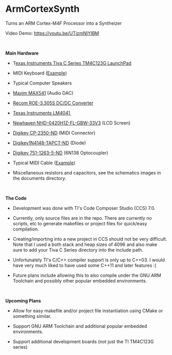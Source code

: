 ArmCortexSynth
==============

Turns an ARM Cortex-M4F Processor into a Syntheizer

Video Demo: <https://youtu.be/UTizmNIYIBM>

 

**Main Hardware**

-   T[exas Instruments Tiva C Series TM4C123G
    LaunchPad](http://www.ti.com/tool/ek-tm4c123gxl)

-   MIDI Keyboard ([Example](https://www.youtube.com/watch?v=7zAPMpPD-n4))

-   Typical Computer Speakers

-   [Maxim
    MAX541](https://datasheets.maximintegrated.com/en/ds/MAX541-MAX542.pdf)
    (Audio DAC)

-   [Recom ROE-3.305S DC/DC
    Converter](http://www.mouser.com/ds/2/468/ROE-766139.pdf)

-   [Texas Instruments LM4041 ](http://www.ti.com/lit/ds/symlink/lm4041c.pdf)

-   [Newhaven
    NHD-0420H1Z-FL-GBW-33V3](http://www.newhavendisplay.com/nhd0420h1zflgbw33v3-p-5163.html)
    (LCD Screen)

-   [Digikey
    CP-2350-ND](http://www.digikey.com/product-detail/en/SDS-50J/CP-2350-ND/97033)
    (MIDI Connector)

-   [Digikey1N4148-TAPCT-ND](http://www.digikey.com/product-detail/en/1N4148-TAP/1N4148-TAPCT-ND/3104296)
    (Diode)

-   [Digikey
    751-1263-5-ND](http://www.digikey.com/product-detail/en/6N138/751-1263-5-ND/1731496)
    (6N138 Optocoupler)

-   Typical MIDI Cable
    ([Example](https://www.amazon.com/gp/product/B009GUP89S/ref=s9_acsd_topr_hd_bw_boEpr_c_x_2_w?pf_rd_m=ATVPDKIKX0DER&pf_rd_s=merchandised-search-4&pf_rd_r=1DZD7NG6RAR0H224K6TV&pf_rd_t=101&pf_rd_p=99ef2030-b386-50e5-bf67-36b72f770aed&pf_rd_i=11973431))

-   Miscellaneous resistors and capacitors, see the schematics images in the
    documents directory.

 

**The Code**

-   Development was done with TI's Code Composer Studio (CCS) 7.0.

-   Currently, only source files are in the repo. There are currently no
    scripts, etc to generate makefiles or project files for quick/easy
    compilation.

-   Creating/importing into a new project in CCS should not be very difficult.
    Note that I used a both stack and heap sizes of 4096 and also make sure to
    add your Tiva C Series directory into the include path.

-   Unfortunately TI's C/C++ compiler support is only up to C++03. I would have
    very much liked to have used some C++11 and later features :(

-   Future plans include allowing this to also compile under the GNU ARM
    Toolchain and possibly other popular embedded environments.

 

**Upcoming Plans​**

-   Allow for easy makefile and/or project file instantiation using CMake or
    something similar.

-   Support GNU ARM Toolchain and additional popular embedded environments.

-   Support additional development boards (not just the TI TM4C123G series)
